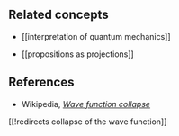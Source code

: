 
## Related concepts

* [[interpretation of quantum mechanics]]

* [[propositions as projections]]

## References

* Wikipedia, _[Wave function collapse](https://en.wikipedia.org/wiki/Wave_function_collapse)_

[[!redirects collapse of the wave function]]